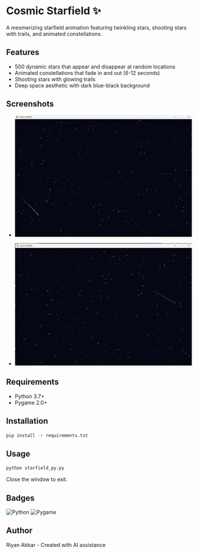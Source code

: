 # Cosmic Starfield ✨

A mesmerizing starfield animation featuring twinkling stars, shooting stars with trails, and animated constellations.


## Features

- 500 dynamic stars that appear and disappear at random locations
- Animated constellations that fade in and out (6-12 seconds)
- Shooting stars with glowing trails
- Deep space aesthetic with dark blue-black background

## Screenshots
- ![Cosmic Starfield Demo 1](./screenshots%20&%20recordings/demo1.png)

- ![Cosmic Starfield Demo 2](./screenshots%20&%20recordings/demo2.png)

## Requirements

- Python 3.7+
- Pygame 2.0+

## Installation
```bash
pip install -r requirements.txt
```

## Usage
```bash
python starfield_py.py
```

Close the window to exit.

## Badges
![Python](https://img.shields.io/badge/python-3.7+-blue.svg)
![Pygame](https://img.shields.io/badge/pygame-2.0+-green.svg)

## Author

Riyan Akbar - Created with AI assistance